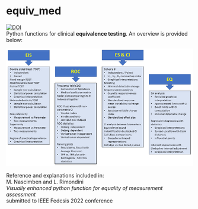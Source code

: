 # equiv_med
[![DOI](https://zenodo.org/badge/DOI/10.5281/zenodo.6504217.svg)](https://doi.org/10.5281/zenodo.6504217)<br />
Python functions for clinical **equivalence testing**. An overview is provided below:<br />

![Function_Overview](/schema.png)

Reference and explanations included in:<br />
M. Nascimben and L. Rimondini <br />
*Visually enhanced python function for equality of measurement assessment*<br />
submitted to IEEE Fedcsis 2022 conference<br />
